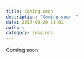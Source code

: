 ```yaml
---
title: Coming soon　
description: "Coming soon　"
date: 2017-09-29 11:01
author: 
category: sessions
---
```

Coming soon　